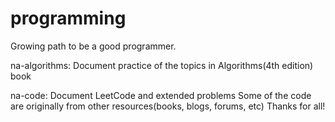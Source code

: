 programming
===========
Growing path to be a good programmer.

na-algorithms: Document practice of the topics in Algorithms(4th edition) book

na-code: Document LeetCode and extended problems
Some of the code are originally from other resources(books, blogs, forums, etc)
Thanks for all!